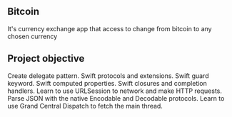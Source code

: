 
## Bitcoin
It's currency exchange app that access to change from bitcoin to any chosen currency


## Project objective

Create delegate pattern. Swift protocols and extensions. Swift guard keyword. Swift computed properties. Swift closures and completion handlers. Learn to use URLSession to network and make HTTP requests. Parse JSON with the native Encodable and Decodable protocols. Learn to use Grand Central Dispatch to fetch the main thread. 
